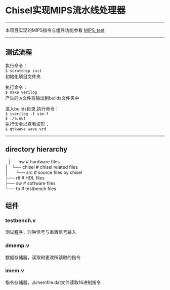 # Chisel实现MIPS流水线处理器
---
本项目实现的MIPS指令与组件功能参看 [MIPS_test](https://github.com/leihksk/MIPS_test)


---
## 测试流程
 执行命令：   
	`$ scratchip init`   
 初始化项目文件夹   
 
 执行命令：   
	`$ make verilog`   
 产生的.v文件将输出到builds文件夹中   
 
 进入builds目录,执行命令：   
	`$ iverilog -f sim.f`   
	`$ ./a.out`   
 执行命令以查看波形：   
	`$ gtkwave wave.vcd`   

---

## directory hierarchy
.
├── hw		# hardware files   
│   └── chisel	# chisel related files   
│       └── src	# source files by chisel   
├── rtl		# HDL files   
├── sw		# software files   
└── tb		# testbench files   


## 组件

### testbench.v
测试程序，时钟信号与重置信号输入

### dmemp.v
数据存储器，读取和更改所读取的指令

### imem.v
指令存储器，从memfile.dat文件读取16进制指令
